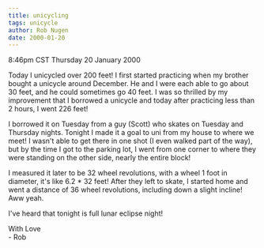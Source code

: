 ```yaml
---
title: unicycling
tags: unicycle
author: Rob Nugen
date: 2000-01-20
---
```


<title>Unicycling</title>
<p class=date>8:46pm CST Thursday 20 January 2000</p>

<p>Today I unicycled over 200 feet!  I first started practicing when my brother bought a unicycle around December.  He and I were each able to go about 30 feet, and he could sometimes go 40 feet.  I was so thrilled by my improvement that I borrowed a unicycle and today after practicing less than 2 hours, I went 226 feet!

<p>I borrowed it on Tuesday from a guy (Scott) who skates on Tuesday and Thursday nights.  Tonight I made it a goal to uni from my house to where we meet!  I wasn't able to get there in one shot (I even walked part of the way), but by the time I got to the parking lot, I went from one corner to where they were standing on the other side, nearly the entire block!  

<p>I measured it later to be 32 wheel revolutions, with a wheel 1 foot in diameter, it's like 6.2 * 32 feet!  After they left to skate, I started home and went a distance of 36 wheel revolutions, including down a slight incline!  Aww yeah.

<p>I've heard that tonight is full lunar eclipse night!

<p>With Love
<br>- Rob

